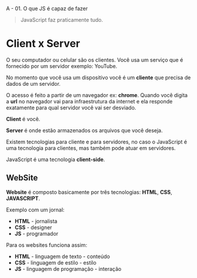 A - 01. O que JS é capaz de fazer

> JavaScript faz praticamente tudo.

# Client x Server

O seu computador ou celular são os clientes.
Você usa um serviço que é fornecido por um servidor exemplo: YouTube.

No momento que você usa um dispositivo você é um **cliente** que precisa de dados de um servidor.

O acesso é feito a partir de um navegador ex: **chrome**.
Quando você digita a **url** no navegador vai para infraestrutura da internet e ela responde exatamente para qual servidor você vai ser desviado.

**Client** é você.

**Server** é onde estão armazenados os arquivos que você deseja.

Existem tecnologias para cliente e para servidores, no caso o JavaScript é uma tecnologia para clientes, mas também pode atuar em servidores.

JavaScript é uma tecnologia **client-side**.

## WebSite

**Website** é composto basicamente por três tecnologias: **HTML**, **CSS**, **JAVASCRIPT**.

Exemplo com um jornal:

- **HTML** \- jornalista
- **CSS** \- designer
- **JS** \- programador

Para os websites funciona assim:

- **HTML** \- linguagem de texto - conteúdo
- **CSS** \- linguagem de estilo - estilo
- **JS** \- linguagem de programação - interação